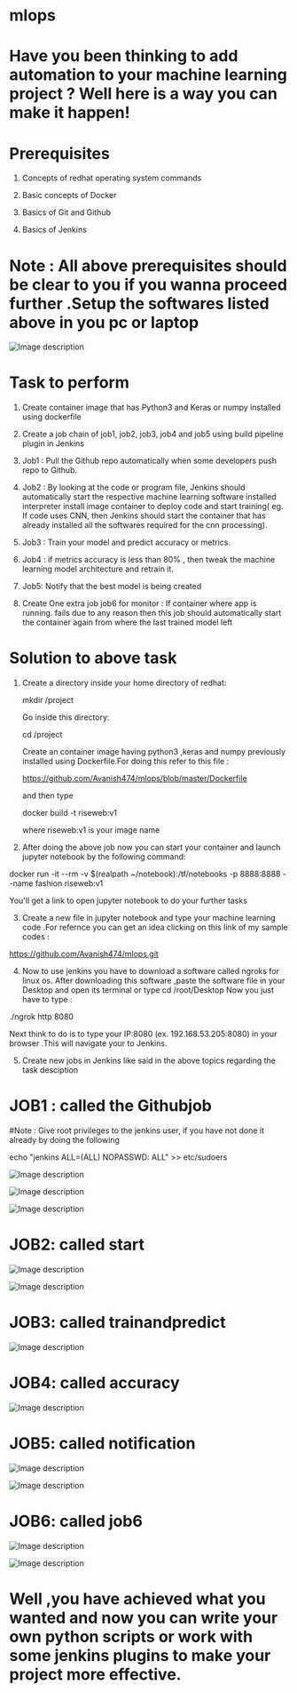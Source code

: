 # mlops

# Have you been thinking to add automation to your machine learning project ? Well here is a way you can make it happen!

# Prerequisites

1) Concepts of redhat operating system commands

2) Basic concepts of Docker 

3) Basics of Git and Github

4) Basics of Jenkins

#  Note : All above prerequisites should be clear to you if you wanna proceed further .Setup the softwares listed above in you pc or laptop



![Image description](https://github.com/Avanish474/mlops/blob/93f527b538aea168849ce0dcba94b8509212cb67/mld.jpg)



# Task to perform

1. Create container image that has Python3 and Keras or numpy installed using dockerfile

2. Create a job chain of job1, job2, job3, job4 and job5 using build pipeline plugin in Jenkins

3. Job1 : Pull the Github repo automatically when some developers push repo to Github.

4. Job2 : By looking at the code or program file, Jenkins should automatically start the respective machine learning software installed interpreter install image container to deploy code and start training( eg. If code uses CNN, then Jenkins should start the container that has already installed all the softwares required for the cnn processing).

5. Job3 : Train your model and predict accuracy or metrics.

6. Job4 : if metrics accuracy is less than 80% , then tweak the machine learning model architecture and retrain it.

7. Job5: Notify that the best model is being created

8. Create One extra job job6 for monitor : If container where app is running. fails due to any reason then this job should automatically start the container again from where the last trained model left


# Solution to above task

1) Create a directory inside your home directory of redhat:
 
 
   mkdir /project
 
 
   Go inside this directory:
 
 
   cd /project
 
 
   Create an container image having python3 ,keras and numpy previously installed using Dockerfile.For doing this refer to this file :
  
   
    https://github.com/Avanish474/mlops/blob/master/Dockerfile
  
  
   and then type 
  
  
   docker build -t riseweb:v1
  
  
   where riseweb:v1 is your image name
   
   
 
 2) After doing the above job now you can start your container and launch jupyter notebook by the following command:
 
 
 docker run -it --rm -v $(realpath ~/notebook):/tf/notebooks -p 8888:8888 --name fashion riseweb:v1
 
 
 You'll get a link to open jupyter notebook to do your further tasks
 
 
 3) Create a new file in jupyter notebook and type your machine learning code .For refernce you can get an idea clicking on this link of my sample codes :
 
 
 https://github.com/Avanish474/mlops.git
 
 
 
 4) Now to use jenkins you have to download a software called ngroks for linux os.
 After downloading this software ,paste the software file in your Desktop and open its terminal or type cd /root/Desktop
 Now you just have to type :
 
 
 ./ngrok http 8080
 
 
 Next think to do is to type your IP:8080 (ex. 192.168.53.205:8080) in your browser .This will navigate your to Jenkins.
 
 5) Create new jobs in Jenkins like said in the above topics regarding the task desciption
 
 
  # JOB1 : called the Githubjob
  #Note : Give root privileges to the jenkins user, if you have not done it already by doing the following
   
   
   echo "jenkins        ALL=(ALL)       NOPASSWD: ALL" >> etc/sudoers
  
  
  ![Image description](https://github.com/Avanish474/mlops/blob/master/1%5B1%5D.jpg)
 
 
  ![Image description](https://github.com/Avanish474/mlops/blob/master/2%5B1%5D.jpg)
 
  
  ![Image description](https://github.com/Avanish474/mlops/blob/master/3%5B1%5D.jpg)
 
 
  # JOB2: called start
  
  
  ![Image description](https://github.com/Avanish474/mlops/blob/master/IMG-20200526-WA0025%5B1%5D.jpg)
  
  
  ![Image description](https://github.com/Avanish474/mlops/blob/master/IMG-20200526-WA0027%5B1%5D.jpg)
 
 
  # JOB3: called trainandpredict
  
  
  ![Image description](https://github.com/Avanish474/mlops/blob/master/IMG-20200526-WA0031%5B1%5D.jpg)
  
 
  
  
  # JOB4: called accuracy
  
  
  ![Image description](https://github.com/Avanish474/mlops/blob/master/WhatsApp%20Image%202020-05-26%20at%206.12.48%20PM.jpeg)

  
  # JOB5: called notification
  
  
  ![Image description](https://github.com/Avanish474/mlops/blob/master/IMG-20200526-WA0034%5B1%5D.jpg)
  
  
  ![Image description](https://github.com/Avanish474/mlops/blob/master/IMG-20200526-WA0038%5B1%5D.jpg)
 
 
 
  # JOB6: called job6
  
  
  ![Image description](https://github.com/Avanish474/mlops/blob/master/IMG-20200526-WA0040%5B1%5D.jpg)
  
  
  ![Image description](https://github.com/Avanish474/mlops/blob/master/IMG-20200526-WA0042%5B1%5D.jpg)
  

  
# Well ,you have achieved what you wanted and now you can write your own python scripts or work with some jenkins plugins to make your project more effective.
   
 
